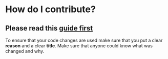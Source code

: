 # How do I contribute?
## Please read this [guide first](https://guides.github.com/activities/forking/)
To ensure that your code changes are used make sure that you put a clear **reason** and a clear **title**. Make sure that anyone could know what was changed and why.